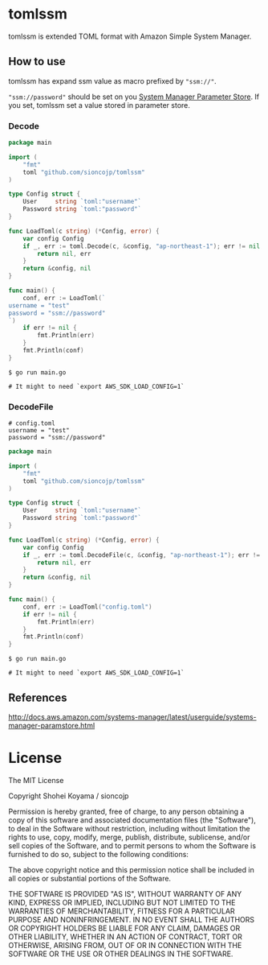 # tomlssm

tomlssm is extended TOML format with Amazon Simple System Manager.

## How to use

tomlssm has expand ssm value as macro prefixed by `"ssm://"`.

`"ssm://password"` should be set on you [System Manager Parameter Store](http://docs.aws.amazon.com/systems-manager/latest/userguide/systems-manager-paramstore.html). If you set, tomlssm set a value stored in parameter store.

### Decode
```go
package main

import (
	"fmt"
	toml "github.com/sioncojp/tomlssm"
)

type Config struct {
	User     string `toml:"username"`
	Password string `toml:"password"`
}

func LoadToml(c string) (*Config, error) {
	var config Config
	if _, err := toml.Decode(c, &config, "ap-northeast-1"); err != nil {
		return nil, err
	}
	return &config, nil
}

func main() {
	conf, err := LoadToml(`
username = "test"
password = "ssm://password"
`)
	if err != nil {
		fmt.Println(err)
	}
	fmt.Println(conf)
}
```

```shell
$ go run main.go

# It might to need `export AWS_SDK_LOAD_CONFIG=1`
```

### DecodeFile

```
# config.toml
username = "test"
password = "ssm://password"
```

```go
package main

import (
	"fmt"
	toml "github.com/sioncojp/tomlssm"
)

type Config struct {
	User     string `toml:"username"`
	Password string `toml:"password"`
}

func LoadToml(c string) (*Config, error) {
	var config Config
	if _, err := toml.DecodeFile(c, &config, "ap-northeast-1"); err != nil {
		return nil, err
	}
	return &config, nil
}

func main() {
	conf, err := LoadToml("config.toml")
	if err != nil {
		fmt.Println(err)
	}
	fmt.Println(conf)
}
```

```shell
$ go run main.go

# It might to need `export AWS_SDK_LOAD_CONFIG=1`
```

## References

http://docs.aws.amazon.com/systems-manager/latest/userguide/systems-manager-paramstore.html

# License

The MIT License

Copyright Shohei Koyama / sioncojp 

Permission is hereby granted, free of charge, to any person obtaining a copy
of this software and associated documentation files (the "Software"), to deal
in the Software without restriction, including without limitation the rights
to use, copy, modify, merge, publish, distribute, sublicense, and/or sell
copies of the Software, and to permit persons to whom the Software is
furnished to do so, subject to the following conditions:

The above copyright notice and this permission notice shall be included in
all copies or substantial portions of the Software.

THE SOFTWARE IS PROVIDED "AS IS", WITHOUT WARRANTY OF ANY KIND, EXPRESS OR
IMPLIED, INCLUDING BUT NOT LIMITED TO THE WARRANTIES OF MERCHANTABILITY,
FITNESS FOR A PARTICULAR PURPOSE AND NONINFRINGEMENT. IN NO EVENT SHALL THE
AUTHORS OR COPYRIGHT HOLDERS BE LIABLE FOR ANY CLAIM, DAMAGES OR OTHER
LIABILITY, WHETHER IN AN ACTION OF CONTRACT, TORT OR OTHERWISE, ARISING FROM,
OUT OF OR IN CONNECTION WITH THE SOFTWARE OR THE USE OR OTHER DEALINGS IN
THE SOFTWARE.
